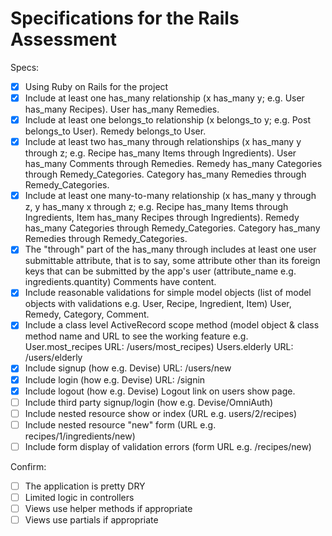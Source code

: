 # Specifications for the Rails Assessment

Specs:
- [x] Using Ruby on Rails for the project
- [x] Include at least one has_many relationship (x has_many y; e.g. User has_many Recipes). User has_many Remedies.
- [x] Include at least one belongs_to relationship (x belongs_to y; e.g. Post belongs_to User). Remedy belongs_to User.
- [x] Include at least two has_many through relationships (x has_many y through z; e.g. Recipe has_many Items through Ingredients). User has_many Comments through Remedies. Remedy has_many Categories through Remedy_Categories. Category has_many Remedies through Remedy_Categories.
- [x] Include at least one many-to-many relationship (x has_many y through z, y has_many x through z; e.g. Recipe has_many Items through Ingredients, Item has_many Recipes through Ingredients). Remedy has_many Categories through Remedy_Categories. Category has_many Remedies through Remedy_Categories.
- [x] The "through" part of the has_many through includes at least one user submittable attribute, that is to say, some attribute other than its foreign keys that can be submitted by the app's user (attribute_name e.g. ingredients.quantity) Comments have content.
- [x] Include reasonable validations for simple model objects (list of model objects with validations e.g. User, Recipe, Ingredient, Item) User, Remedy, Category, Comment.
- [x] Include a class level ActiveRecord scope method (model object & class method name and URL to see the working feature e.g. User.most_recipes URL: /users/most_recipes) Users.elderly 
URL: /users/elderly
- [x] Include signup (how e.g. Devise) URL: /users/new
- [x] Include login (how e.g. Devise) URL: /signin
- [x] Include logout (how e.g. Devise) Logout link on users show page.
- [ ] Include third party signup/login (how e.g. Devise/OmniAuth)
- [ ] Include nested resource show or index (URL e.g. users/2/recipes)
- [ ] Include nested resource "new" form (URL e.g. recipes/1/ingredients/new)
- [ ] Include form display of validation errors (form URL e.g. /recipes/new)

Confirm:
- [ ] The application is pretty DRY
- [ ] Limited logic in controllers
- [ ] Views use helper methods if appropriate
- [ ] Views use partials if appropriate